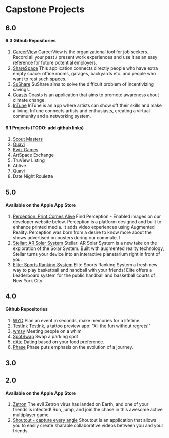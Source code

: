 # Capstone Projects

## 6.0 

#### 6.3 Github Repositories

1. [CareerView](https://github.com/AmeniAlsaydi/Capstone) CareerView is the organizational tool for job seekers. Record all your past / present work experiences and use it as an easy reference for future potential employers.
2. [ShareSpace](https://github.com/bienbenidoangeles/ShareSpace) This application connects directly people who have extra empty space: office rooms, garages, backyards etc. and people who want to rest such spaces. 
3. [SuShare](https://github.com/MatthewRamos1/SuShare) SuShare aims to solve the difficult problem of incentivizing savings. 
4. [Coasts](https://github.com/ahadislam1/Coastlines) Coasts is an application that aims to promote awareness about climate change. 
5. [InTune](https://github.com/TiffanyObi/InTune) InTune is an app where artists can show off their skills and make a living. InTune connects artists and enthusiasts, creating a virtual community and a networking system.

#### 6.1 Projects (TODO: add github links) 

1. [Scout Masters](https://github.com/Jason-Ruan/ScoutMaster)
2. [Quavi](https://github.com/msystang/quavi)
3. [Kwiz Games](https://github.com/KevinNatera/Kwiz)
4. ArtSpace Exchange 
5. TruView Listing 
6. Abtive
7. Quavi 
8. Date Night Roulette


## 5.0

#### Available on the Apple App Store

1. [Perception: Print Comes Alive](https://apps.apple.com/us/app/perception-print-comes-alive/id1462238514) Find Perception - Enabled images on our developer website below. Perception is a platform designed and built to enhance printed media. It adds video experiences using Augmented Reality. Perception was born from a desire to know more about the shows advertised on posters during our commute. I
2. [Stellar: AR Solar System](https://apps.apple.com/us/app/stellar-ar-solar-system/id1462100049) Stellar: AR Solar System is a new take on the exploration of the Solar System. Built with augmented reality technology, Stellar turns your device into an interactive planetarium right in front of you.
3. [Elite: Sports Ranking System](https://apps.apple.com/us/app/elite-sports-ranking-system/id1462184046) Elite Sports Ranking System a fresh new way to play basketball and handball with your friends! Elite offers a Leaderboard system for the public handball and basketball courts of New York City

## 4.0 

#### Github Repositories

1. [WYD](https://github.com/dementedcactus/placeholderName) Plan an event in seconds, make memories for a lifetime.
2. [TestInk](https://github.com/melissahe/TestInk) TestInk, a tattoo preview app: "All the fun without regrets!"
3. [wmsy](https://github.com/lynksdomain/wmsy_/tree/qa) Meeting people on a whim
3. [SpotSwap](https://github.com/Yaseen-al/SpotSwap/tree/qa) Swap a parking spot
4. [dAte](https://github.com/wsmaragh/FoodNLove) Dating based on your food preference.
5. [Phase](https://github.com/reiaz-gafar/Phase) Phase puts emphasis on the evolution of a journey.


## 3.0 

## 2.0

#### Available on the Apple App Store

1. [Zetron](https://apps.apple.com/us/app/zetron/id1060650919)
The evil Zetron virus has landed on Earth, and one of your friends is infected! Run, jump, and join the chase in this awesome active multiplayer game. 
2. [Shoutout - capture every angle](https://apps.apple.com/us/app/shoutout-capture-every-angle/id1059900780) Shoutout is an application that allows you to easily create sharable collaborative videos between you and your friends.
